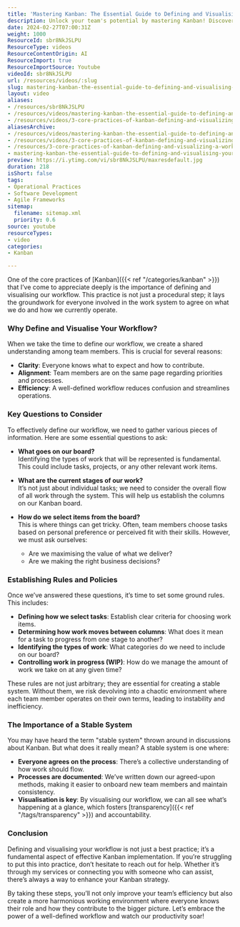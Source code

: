 ```yaml
---
title: 'Mastering Kanban: The Essential Guide to Defining and Visualising Your Workflow for Maximum Efficiency'
description: Unlock your team's potential by mastering Kanban! Discover how defining and visualising your workflow can boost clarity, alignment, and efficiency.
date: 2024-02-27T07:00:31Z
weight: 1000
ResourceId: sbr8NkJSLPU
ResourceType: videos
ResourceContentOrigin: AI
ResourceImport: true
ResourceImportSource: Youtube
videoId: sbr8NkJSLPU
url: /resources/videos/:slug
slug: mastering-kanban-the-essential-guide-to-defining-and-visualising-your-workflow-for-maximum-efficiency
layout: video
aliases:
- /resources/sbr8NkJSLPU
- /resources/videos/mastering-kanban-the-essential-guide-to-defining-and-visualising-your-workflow-for-maximum-efficiency
- /resources/videos/3-core-practices-of-kanban-defining-and-visualizing-a-workflow
aliasesArchive:
- /resources/videos/mastering-kanban-the-essential-guide-to-defining-and-visualising-your-workflow-for-maximum-efficiency
- /resources/videos/3-core-practices-of-kanban-defining-and-visualizing-a-workflow
- /resources/3-core-practices-of-kanban-defining-and-visualizing-a-workflow
- mastering-kanban-the-essential-guide-to-defining-and-visualising-your-workflow-for-maximum-efficiency
preview: https://i.ytimg.com/vi/sbr8NkJSLPU/maxresdefault.jpg
duration: 218
isShort: false
tags:
- Operational Practices
- Software Development
- Agile Frameworks
sitemap:
  filename: sitemap.xml
  priority: 0.6
source: youtube
resourceTypes:
- video
categories:
- Kanban

---
```

One of the core practices of [Kanban]({{< ref "/categories/kanban" >}}) that I’ve come to appreciate deeply is the importance of defining and visualising our workflow. This practice is not just a procedural step; it lays the groundwork for everyone involved in the work system to agree on what we do and how we currently operate. 

### Why Define and Visualise Your Workflow?

When we take the time to define our workflow, we create a shared understanding among team members. This is crucial for several reasons:

- **Clarity**: Everyone knows what to expect and how to contribute.
- **Alignment**: Team members are on the same page regarding priorities and processes.
- **Efficiency**: A well-defined workflow reduces confusion and streamlines operations.

### Key Questions to Consider

To effectively define our workflow, we need to gather various pieces of information. Here are some essential questions to ask:

- **What goes on our board?**  
  Identifying the types of work that will be represented is fundamental. This could include tasks, projects, or any other relevant work items.

- **What are the current stages of our work?**  
  It’s not just about individual tasks; we need to consider the overall flow of all work through the system. This will help us establish the columns on our Kanban board.

- **How do we select items from the board?**  
  This is where things can get tricky. Often, team members choose tasks based on personal preference or perceived fit with their skills. However, we must ask ourselves:  
  - Are we maximising the value of what we deliver?  
  - Are we making the right business decisions?

### Establishing Rules and Policies

Once we’ve answered these questions, it’s time to set some ground rules. This includes:

- **Defining how we select tasks**: Establish clear criteria for choosing work items.
- **Determining how work moves between columns**: What does it mean for a task to progress from one stage to another?
- **Identifying the types of work**: What categories do we need to include on our board?
- **Controlling work in progress (WIP)**: How do we manage the amount of work we take on at any given time?

These rules are not just arbitrary; they are essential for creating a stable system. Without them, we risk devolving into a chaotic environment where each team member operates on their own terms, leading to instability and inefficiency.

### The Importance of a Stable System

You may have heard the term "stable system" thrown around in discussions about Kanban. But what does it really mean? A stable system is one where:

- **Everyone agrees on the process**: There’s a collective understanding of how work should flow.
- **Processes are documented**: We’ve written down our agreed-upon methods, making it easier to onboard new team members and maintain consistency.
- **Visualisation is key**: By visualising our workflow, we can all see what’s happening at a glance, which fosters [transparency]({{< ref "/tags/transparency" >}}) and accountability.

### Conclusion

Defining and visualising your workflow is not just a best practice; it’s a fundamental aspect of effective Kanban implementation. If you’re struggling to put this into practice, don’t hesitate to reach out for help. Whether it’s through my services or connecting you with someone who can assist, there’s always a way to enhance your Kanban strategy.

By taking these steps, you’ll not only improve your team’s efficiency but also create a more harmonious working environment where everyone knows their role and how they contribute to the bigger picture. Let’s embrace the power of a well-defined workflow and watch our productivity soar!
